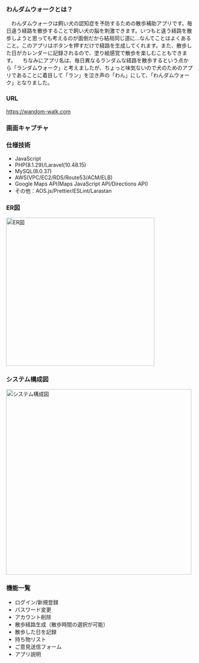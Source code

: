 ### わんダムウォークとは？
　わんダムウォークは飼い犬の認知症を予防するための散歩補助アプリです。毎日違う経路を散歩することで飼い犬の脳を刺激できます。いつもと違う経路を散歩しようと思っても考えるのが面倒だから結局同じ道に…なんてことはよくあること。このアプリはボタンを押すだけで経路を生成してくれます。また、散歩した日がカレンダーに記録されるので、塗り絵感覚で散歩を楽しむこともできます。
　ちなみにアプリ名は、毎日異なるランダムな経路を散歩するという点から「ランダムウォーク」と考えましたが、ちょっと味気ないので犬のためのアプリであることに着目して「ラン」を泣き声の「わん」にして、「わんダムウォーク」となりました。
### URL
https://wandom-walk.com
### 画面キャプチャ

### 仕様技術
- JavaScript
- PHP(8.1.29)/Laravel(10.48.15)
- MySQL(8.0.37)
- AWS(VPC/EC2/RDS/Route53/ACM/ELB)
- Google Maps API(Maps JavaScript API/Directions API)
- その他：AOS.js/Prettier/ESLint/Larastan
### ER図
<img width="400" alt="ER図" src="https://github.com/user-attachments/assets/bf5d35e4-fa69-43eb-922b-14ab614f0adc">

### システム構成図
<img width="500" alt="システム構成図" src="https://github.com/user-attachments/assets/1f2ab734-92b5-41b6-b675-d9c011418e15">

### 機能一覧
- ログイン/新規登録
- パスワード変更
- アカウント削除
- 散歩経路生成（散歩時間の選択が可能）
- 散歩した日を記録
- 持ち物リスト
- ご意見送信フォーム
- アプリ説明
